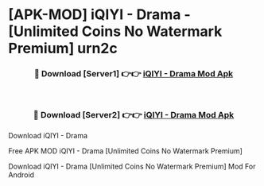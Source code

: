 # [APK-MOD] iQIYI - Drama - [Unlimited Coins No Watermark Premium] urn2c



<div align="center">
<h3>🔴 Download [Server1] 👉👉 <a href="https://momento.my/?title=iQIYI_-_Drama">iQIYI - Drama Mod Apk</a></h3><br>

<h3>🔴 Download [Server2] 👉👉 <a href="https://momento.my/?title=iQIYI_-_Drama">iQIYI - Drama Mod Apk</a></h3>
</div>



Download iQIYI - Drama 

Free APK MOD iQIYI - Drama [Unlimited Coins No Watermark Premium]

Download iQIYI - Drama [Unlimited Coins No Watermark Premium] Mod For Android

